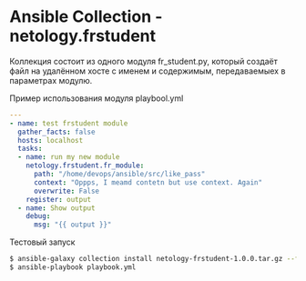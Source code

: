 # Ansible Collection - netology.frstudent

Коллекция состоит из одного модуля fr_student.py, который создаёт файл на удалённом хосте с именем и содержимым, 
передаваемыех в параметрах модулю.

Пример использования модуля playbool.yml

```yaml
---
- name: test frstudent module
  gather_facts: false
  hosts: localhost
  tasks:
  - name: run my new module
    netology.frstudent.fr_module:
      path: "/home/devops/ansible/src/like_pass"
      context: "Oppps, I meamd contetn but use context. Again"
      overwrite: False
    register: output
  - name: Show output
    debug:
      msg: "{{ output }}"
```

Тестовый запуск
```bash
$ ansible-galaxy collection install netology-frstudent-1.0.0.tar.gz --force
$ ansible-playbook playbook.yml
```
